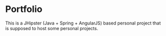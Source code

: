 # Portfolio
This is a JHipster (Java + Spring + AngularJS) based personal project that is supposed to host some personal projects.
